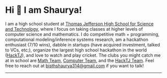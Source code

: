 
# Hi 👋 I am Shaurya! 
I am a high school student at [Thomas Jefferson High School for Science and Technology](https://tjhsst.fcps.edu/), where I focus on taking classes at higher levels of computer science and mathematics. I do competitive math + programming, computational modeling/inference systems research, am a hackathon enthusiast (7/10 wins), dabble in startups (have acquired investment, talked to VCs, etc;), organize the largest high school hackathon in the world ([HackTJ](https://hacktj.org)), and love to watch and play cricket. The clubs you might catch me at in school are [Math Team](https://tjvmt.com), [Computer Team](https://activities.tjhsst.edu/ict/), and the [HackTJ Team](https://hacktj.org). Feel free to reach out at bisthshaurya314@gmail.com if you want to talk!

---
